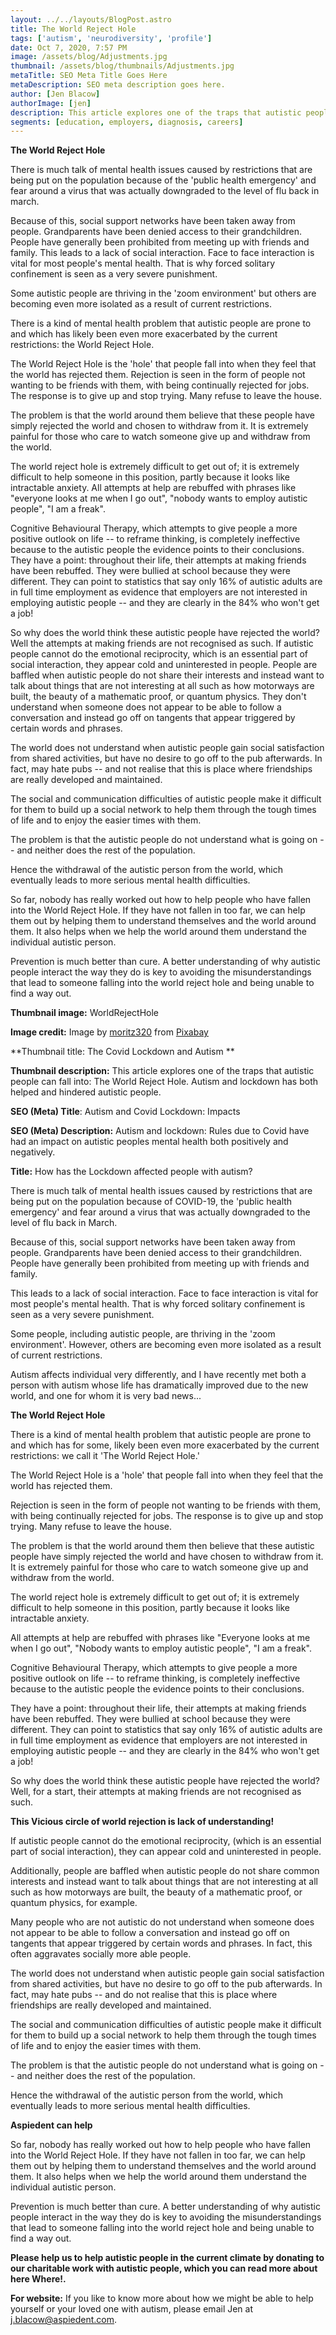 ```yaml
---
layout: ../../layouts/BlogPost.astro
title: The World Reject Hole
tags: ['autism', 'neurodiversity', 'profile']
date: Oct 7, 2020, 7:57 PM
image: /assets/blog/Adjustments.jpg
thumbnail: /assets/blog/thumbnails/Adjustments.jpg
metaTitle: SEO Meta Title Goes Here
metaDescription: SEO meta description goes here.
author: [Jen Blacow]
authorImage: [jen]
description: This article explores one of the traps that autistic people can fall into - The World Reject Hole. Autism and lockdown has both helped and hindered autistic people. Lockdown has made more autistic people prone to falling into the world reject hole where they feel that the world has rejected them.
segments: [education, employers, diagnosis, careers]
---
```

**The World Reject Hole**

There is much talk of mental health issues caused by restrictions that
are being put on the population because of the 'public health emergency'
and fear around a virus that was actually downgraded to the level of flu
back in march.

Because of this, social support networks have been taken away from
people. Grandparents have been denied access to their grandchildren.
People have generally been prohibited from meeting up with friends and
family. This leads to a lack of social interaction. Face to face
interaction is vital for most people's mental health. That is why forced
solitary confinement is seen as a very severe punishment.

Some autistic people are thriving in the 'zoom environment' but others
are becoming even more isolated as a result of current restrictions.

There is a kind of mental health problem that autistic people are prone
to and which has likely been even more exacerbated by the current
restrictions: the World Reject Hole.

The World Reject Hole is the 'hole' that people fall into when they feel
that the world has rejected them. Rejection is seen in the form of
people not wanting to be friends with them, with being continually
rejected for jobs. The response is to give up and stop trying. Many
refuse to leave the house.

The problem is that the world around them believe that these people have
simply rejected the world and chosen to withdraw from it. It is
extremely painful for those who care to watch someone give up and
withdraw from the world.

The world reject hole is extremely difficult to get out of; it is
extremely difficult to help someone in this position, partly because it
looks like intractable anxiety. All attempts at help are rebuffed with
phrases like "everyone looks at me when I go out", "nobody wants to
employ autistic people", "I am a freak".

Cognitive Behavioural Therapy, which attempts to give people a more
positive outlook on life -- to reframe thinking, is completely
ineffective because to the autistic people the evidence points to their
conclusions. They have a point: throughout their life, their attempts at
making friends have been rebuffed. They were bullied at school because
they were different. They can point to statistics that say only 16% of
autistic adults are in full time employment as evidence that employers
are not interested in employing autistic people -- and they are clearly
in the 84% who won't get a job!

So why does the world think these autistic people have rejected the
world? Well the attempts at making friends are not recognised as such.
If autistic people cannot do the emotional reciprocity, which is an
essential part of social interaction, they appear cold and uninterested
in people. People are baffled when autistic people do not share their
interests and instead want to talk about things that are not interesting
at all such as how motorways are built, the beauty of a mathematic
proof, or quantum physics. They don't understand when someone does not
appear to be able to follow a conversation and instead go off on
tangents that appear triggered by certain words and phrases.

The world does not understand when autistic people gain social
satisfaction from shared activities, but have no desire to go off to the
pub afterwards. In fact, may hate pubs -- and not realise that this is
place where friendships are really developed and maintained.

The social and communication difficulties of autistic people make it
difficult for them to build up a social network to help them through the
tough times of life and to enjoy the easier times with them.

The problem is that the autistic people do not understand what is going
on -- and neither does the rest of the population.

Hence the withdrawal of the autistic person from the world, which
eventually leads to more serious mental health difficulties.

So far, nobody has really worked out how to help people who have fallen
into the World Reject Hole. If they have not fallen in too far, we can
help them out by helping them to understand themselves and the world
around them. It also helps when we help the world around them understand
the individual autistic person.

Prevention is much better than cure. A better understanding of why
autistic people interact the way they do is key to avoiding the
misunderstandings that lead to someone falling into the world reject
hole and being unable to find a way out.

**Thumbnail image:** WorldRejectHole

**Image credit:** Image
by [moritz320](https://pixabay.com/users/moritz320-1260270/?utm_source=link-attribution&utm_medium=referral&utm_campaign=image&utm_content=2487705) from [Pixabay](https://pixabay.com/?utm_source=link-attribution&utm_medium=referral&utm_campaign=image&utm_content=2487705) 

**Thumbnail title: The Covid Lockdown and Autism **

**Thumbnail description:** This article explores one of the traps that
autistic people can fall into: The World Reject Hole. Autism and
lockdown has both helped and hindered autistic people.

**SEO (Meta) Title**: Autism and Covid Lockdown: Impacts

**SEO (Meta) Description:** Autism and lockdown: Rules due to Covid have
had an impact on autistic peoples mental health both positively and
negatively.

**Title:** How has the Lockdown affected people with autism?

There is much talk of mental health issues caused by restrictions that
are being put on the population because of COVID-19, the 'public health
emergency' and fear around a virus that was actually downgraded to the
level of flu back in March.

Because of this, social support networks have been taken away from
people. Grandparents have been denied access to their grandchildren.
People have generally been prohibited from meeting up with friends and
family.

This leads to a lack of social interaction. Face to face interaction is
vital for most people's mental health. That is why forced solitary
confinement is seen as a very severe punishment.

Some people, including autistic people, are thriving in the 'zoom
environment'. However, others are becoming even more isolated as a
result of current restrictions.

Autism affects individual very differently, and I have recently met both
a person with autism whose life has dramatically improved due to the new
world, and one for whom it is very bad news...

**The World Reject Hole**

There is a kind of mental health problem that autistic people are prone
to and which has for some, likely been even more exacerbated by the
current restrictions: we call it 'The World Reject Hole.'

The World Reject Hole is a 'hole' that people fall into when they feel
that the world has rejected them.

Rejection is seen in the form of people not wanting to be friends with
them, with being continually rejected for jobs. The response is to give
up and stop trying. Many refuse to leave the house.

The problem is that the world around them then believe that these
autistic people have simply rejected the world and have chosen to
withdraw from it. It is extremely painful for those who care to watch
someone give up and withdraw from the world.

The world reject hole is extremely difficult to get out of; it is
extremely difficult to help someone in this position, partly because it
looks like intractable anxiety.

All attempts at help are rebuffed with phrases like "Everyone looks at
me when I go out", "Nobody wants to employ autistic people", "I am a
freak".

Cognitive Behavioural Therapy, which attempts to give people a more
positive outlook on life -- to reframe thinking, is completely
ineffective because to the autistic people the evidence points to their
conclusions.

They have a point: throughout their life, their attempts at making
friends have been rebuffed. They were bullied at school because they
were different. They can point to statistics that say only 16% of
autistic adults are in full time employment as evidence that employers
are not interested in employing autistic people -- and they are clearly
in the 84% who won't get a job!

So why does the world think these autistic people have rejected the
world? Well, for a start, their attempts at making friends are not
recognised as such.

**This Vicious circle of world rejection is lack of understanding!**

If autistic people cannot do the emotional reciprocity, (which is an
essential part of social interaction), they can appear cold and
uninterested in people.

Additionally, people are baffled when autistic people do not share
common interests and instead want to talk about things that are not
interesting at all such as how motorways are built, the beauty of a
mathematic proof, or quantum physics, for example.

Many people who are not autistic do not understand when someone does not
appear to be able to follow a conversation and instead go off on
tangents that appear triggered by certain words and phrases. In fact,
this often aggravates socially more able people.

The world does not understand when autistic people gain social
satisfaction from shared activities, but have no desire to go off to the
pub afterwards. In fact, may hate pubs -- and do not realise that this
is place where friendships are really developed and maintained.

The social and communication difficulties of autistic people make it
difficult for them to build up a social network to help them through the
tough times of life and to enjoy the easier times with them.

The problem is that the autistic people do not understand what is going
on -- and neither does the rest of the population.

Hence the withdrawal of the autistic person from the world, which
eventually leads to more serious mental health difficulties.

**Aspiedent can help**

So far, nobody has really worked out how to help people who have fallen
into the World Reject Hole. If they have not fallen in too far, we can
help them out by helping them to understand themselves and the world
around them. It also helps when we help the world around them understand
the individual autistic person.

Prevention is much better than cure. A better understanding of why
autistic people interact in the way they do is key to avoiding the
misunderstandings that lead to someone falling into the world reject
hole and being unable to find a way out.

**Please help us to help autistic people in the current climate by
donating to our charitable work with autistic people, which you can read
more about here Where!.**

**For website:** If you like to know more about how we might be able to
help yourself or your loved one with autism, please email Jen at
<j.blacow@aspiedent.com>.
